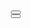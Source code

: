 <style>
body {
    position: absolute;
    top: 0;
    left: 0;
    width: 100%;
    height: 100%;
    display: flex;
    flex-direction: column;
    align-items: center;
    justify-content: center;
}

#fps {
    white-space: pre;
    font-family: monospace;
}
</style>
<div id="fps"></div>
<canvas id="game-of-life-canvas"></canvas>
<script src="./bootstrap.js"></script>
<button id="play-pause"></button>
<button id="restart"></button>
<script type="module" src="./bootstrap.js"></script>
